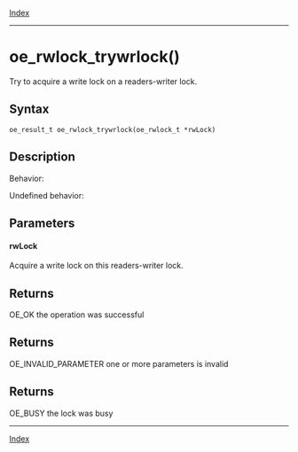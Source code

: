 [Index](index.md)

---
# oe_rwlock_trywrlock()

Try to acquire a write lock on a readers-writer lock.

## Syntax

    oe_result_t oe_rwlock_trywrlock(oe_rwlock_t *rwLock)
## Description 

Behavior:

Undefined behavior:



## Parameters

#### rwLock

Acquire a write lock on this readers-writer lock.

## Returns

OE_OK the operation was successful

## Returns

OE_INVALID_PARAMETER one or more parameters is invalid

## Returns

OE_BUSY the lock was busy

---
[Index](index.md)

